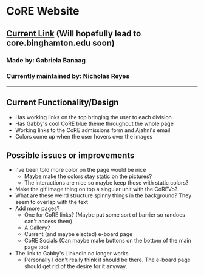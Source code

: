 # CoRE Website
## [Current Link](https://core-bing.github.io/) (Will hopefully lead to core.binghamton.edu soon)
### Made by: Gabriela Banaag
### Currently maintained by: Nicholas Reyes

***

## Current Functionality/Design
* Has working links on the top bringing the user to each division
* Has Gabby's cool CoRE blue theme throughout the whole page
* Working links to the CoRE admissions form and Ajahni's email
* Colors come up when the user hovers over the images

## Possible issues or improvements
* I've been told more color on the page would be nice
	* Maybe make the colors stay static on the pictures?
	* The interactions are nice so maybe keep those with static colors?
* Make the gif image thing on top a singular unit with the CoREVo?
* What are these weird structure spinny things in the background? They seem to overlap with the text
* Add more pages?
	* One for CoRE links? (Maybe put some sort of barrier so randoes can't access them)
	* A Gallery?
	* Current (and maybe elected) e-board page
	* CoRE Socials (Can maybe make buttons on the bottom of the main page too)
* The link to Gabby's LinkedIn no longer works
	* Personally I don't really think it should be there. The e-board page should get rid of the desire for it anyway.
